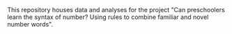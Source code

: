 This repository houses data and analyses for the project "Can preschoolers learn the syntax of number? Using rules to combine familiar and novel number words".
